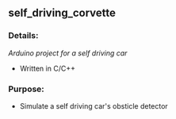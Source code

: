 ## self_driving_corvette

### Details:
_Arduino project for a self driving car_
* Written in C/C++

### Purpose:
* Simulate a self driving car's obsticle detector
